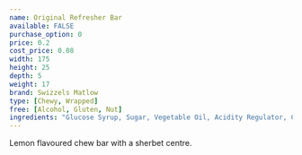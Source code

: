 ```yaml
---
name: Original Refresher Bar
available: FALSE
purchase_option: 0
price: 0.2
cost_price: 0.08
width: 175
height: 25
depth: 5
weight: 17
brand: Swizzels Matlow
type: [Chewy, Wrapped]
free: [Alcohol, Gluten, Nut]
ingredients: "Glucose Syrup, Sugar, Vegetable Oil, Acidity Regulator, Citric Acid, Gelatine, Stearic Acid, Modified Starch, Flavourings, Emulsifier (Glycerol Mono Stearate), Anti-Caking Agent (Magnesium Carbonate), Magnesium Stearate, Natural Colour"
---
```

Lemon flavoured chew bar with a sherbet centre.